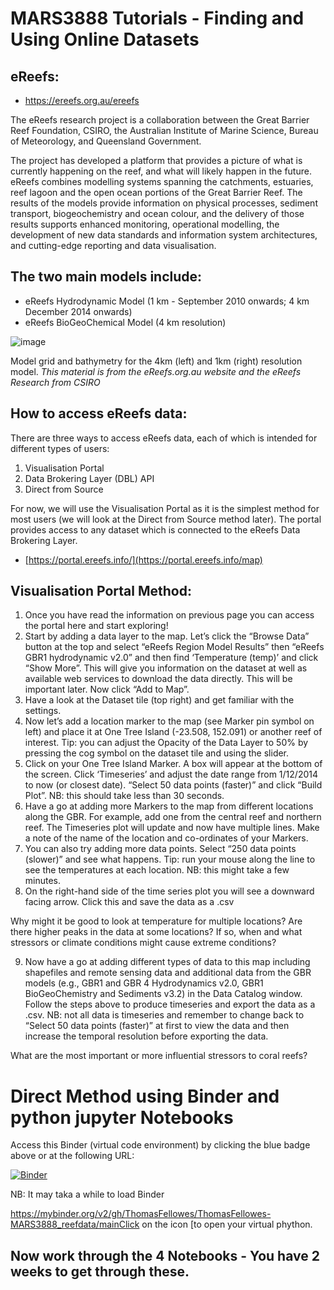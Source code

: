 # MARS3888 Tutorials - Finding and Using Online Datasets

## eReefs:

+ https://ereefs.org.au/ereefs

The eReefs research project is a collaboration between the Great Barrier Reef Foundation, CSIRO, the Australian Institute of Marine Science, Bureau of Meteorology, and Queensland Government. 

The project has developed a platform that provides a picture of what is currently happening on the reef, and what will likely happen in the future. eReefs combines modelling systems spanning the catchments, estuaries, reef lagoon and the open ocean portions of the Great Barrier Reef. 
The results of the models provide information on physical processes, sediment transport, biogeochemistry and ocean colour, and the delivery of those results supports enhanced monitoring, operational modelling, the development of new data standards and information system architectures, and cutting-edge reporting and data visualisation. 

## The two main models include:

+ eReefs Hydrodynamic Model (1 km - September 2010 onwards; 4 km December 2014 onwards)
+ eReefs BioGeoChemical Model (4 km resolution)


![image](https://user-images.githubusercontent.com/29109874/220501128-8c1dc193-9c5b-4f51-b94c-881533b9bbfd.png)

Model grid and bathymetry for the 4km (left) and 1km (right) resolution model.
*This material is from the eReefs.org.au website and the eReefs Research from CSIRO*

## How to access eReefs data:

There are three ways to access eReefs data, each of which is intended for different types of users:
1.	Visualisation Portal 
2.	Data Brokering Layer (DBL) API 
3.	Direct from Source

For now, we will use the Visualisation Portal as it is the simplest method for most users (we will look at the Direct from Source method later). The portal provides access to any dataset which is connected to the eReefs Data Brokering Layer.

+ [https://portal.ereefs.info/](https://portal.ereefs.info/map)

## Visualisation Portal Method:

1.	Once you have read the information on previous page you can access the portal here and start exploring! 
2.	Start by adding a data layer to the map. Let’s click the “Browse Data” button at the top and select “eReefs Region Model Results” then “eReefs GBR1 hydrodynamic v2.0” and then find ‘Temperature (temp)’ and click “Show More”. This will give you information on the dataset at well as available web services to download the data directly. This will be important later. Now click “Add to Map”.
3.	Have a look at the Dataset tile (top right) and get familiar with the settings. 
4.	Now let’s add a location marker to the map (see Marker pin symbol on left) and place it at One Tree Island (-23.508, 152.091) or another reef of interest. Tip: you can adjust the Opacity of the Data Layer to 50% by pressing the cog symbol on the dataset tile and using the slider.
5.	Click on your One Tree Island Marker. A box will appear at the bottom of the screen. Click ‘Timeseries’ and adjust the date range from 1/12/2014 to now (or closest date). “Select 50 data points (faster)” and click “Build Plot”. NB: this should take less than 30 seconds. 
6.	Have a go at adding more Markers to the map from different locations along the GBR. For example, add one from the central reef and northern reef. The Timeseries plot will update and now have multiple lines. Make a note of the name of the location and co-ordinates of your Markers.
7.	You can also try adding more data points. Select “250 data points (slower)” and see what happens. Tip: run your mouse along the line to see the temperatures at each location. NB: this might take a few minutes. 
8.	On the right-hand side of the time series plot you will see a downward facing arrow. Click this and save the data as a .csv

Why might it be good to look at temperature for multiple locations? Are there higher peaks in the data at some locations? If so, when and what stressors or climate conditions might cause extreme conditions?

9.	Now have a go at adding different types of data to this map including shapefiles and remote sensing data and additional data from the GBR models (e.g., GBR1 and GBR 4 Hydrodynamics v2.0, GBR1 BioGeoChemistry and Sediments v3.2) in the Data Catalog window. Follow the steps above to produce timeseries and export the data as a .csv. NB: not all data is timeseries and remember to change back to “Select 50 data points (faster)” at first to view the data and then increase the temporal resolution before exporting the data.

What are the most important or more influential stressors to coral reefs?

# Direct Method using Binder and python jupyter Notebooks

Access this Binder (virtual code environment) by clicking the blue badge above or at the following URL:

[![Binder](https://mybinder.org/badge_logo.svg)](https://mybinder.org/v2/gh/ThomasFellowes/MARS3888_reefdata/main)

  NB: It may taka a while to load Binder

https://mybinder.org/v2/gh/ThomasFellowes/ThomasFellowes-MARS3888_reefdata/mainClick on the icon [to open your virtual phython.

## Now work through the 4 Notebooks - You have 2 weeks to get through these.
